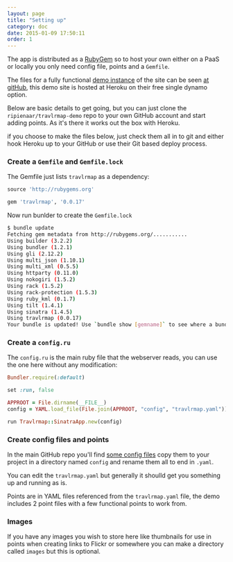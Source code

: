```yaml
---
layout: page
title: "Setting up"
category: doc
date: 2015-01-09 17:50:11
order: 1
---
```


The app is distributed as a [RubyGem](http://rubygems.org/gems/travlrmap) so to host your own either on a PaaS or locally you only need config file, points and a ```Gemfile```.

The files for a fully functional [demo instance](https://github.com/ripienaar/travlrmap-demo) of the site can be seen [at gitHub](https://github.com/ripienaar/travlrmap-demo), this demo site is hosted at Heroku on their free single dynamo option.

Below are basic details to get going, but you can just clone the ```ripienaar/travlrmap-demo``` repo to your own GitHub account and start adding points.  As it's there it works out the box with Heroku.

if you choose to make the files below, just check them all in to git and either hook Heroku up to your GitHub or use their Git based deploy process.

### Create a ```Gemfile``` and ```Gemfile.lock```

The Gemfile just lists ```travlrmap``` as a dependency:

```ruby
source 'http://rubygems.org'

gem 'travlrmap', '0.0.17'
```

Now run bunlder to create the ```Gemfile.lock```

```bash
$ bundle update
Fetching gem metadata from http://rubygems.org/...........
Using builder (3.2.2)
Using bundler (1.2.1)
Using gli (2.12.2)
Using multi_json (1.10.1)
Using multi_xml (0.5.5)
Using httparty (0.11.0)
Using nokogiri (1.5.2)
Using rack (1.5.2)
Using rack-protection (1.5.3)
Using ruby_kml (0.1.7)
Using tilt (1.4.1)
Using sinatra (1.4.5)
Using travlrmap (0.0.17)
Your bundle is updated! Use `bundle show [gemname]` to see where a bundled gem is installed.
```

### Create a ```config.ru```

The ```config.ru``` is the main ruby file that the webserver reads, you can use the one here without any modification:

```ruby
Bundler.require(:default)

set :run, false

APPROOT = File.dirname(__FILE__)
config = YAML.load_file(File.join(APPROOT, "config", "travlrmap.yaml"))

run Travlrmap::SinatraApp.new(config)
```

### Create config files and points

In the main GitHub repo you'll find [some config files](https://github.com/ripienaar/travlrmap/tree/master/config) copy them to your project in a directory named ```config``` and rename them all to end in ```.yaml```.

You can edit the ```travlrmap.yaml``` but generally it shoulld get you something up and running as is.

Points are in YAML files referenced from the ```travlrmap.yaml``` file, the demo includes 2 point files with a few functional points to work from.

### Images

If you have any images you wish to store here like thumbnails for use in points when creating links to Flickr or somewhere you can make a directory called ```images``` but this is optional.



